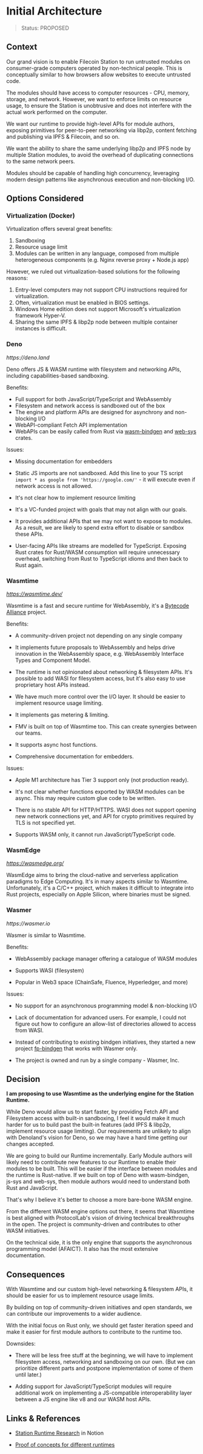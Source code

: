 # Initial Architecture

> Status: PROPOSED

<!--
PROPOSED, ACCEPTED, REJECTED, DEPRECATED, SUPERSEDED BY {link-to-ADR}
-->

## Context

<!--
What is the issue that we're seeing that motivates this decision or change?
-->

Our grand vision is to enable Filecoin Station to run untrusted modules on
consumer-grade computers operated by non-technical people. This is conceptually
similar to how browsers allow websites to execute untrusted code.

The modules should have access to computer resources - CPU, memory, storage, and
network. However, we want to enforce limits on resource usage, to ensure the
Station is unobtrusive and does not interfere with the actual work performed on
the computer.

We want our runtime to provide high-level APIs for module authors, exposing
primitives for peer-to-peer networking via libp2p, content fetching and
publishing via IPFS & Filecoin, and so on.

We want the ability to share the same underlying libp2p and IPFS node by
multiple Station modules, to avoid the overhead of duplicating connections to
the same network peers.

Modules should be capable of handling high concurrency, leveraging modern design
patterns like asynchronous execution and non-blocking I/O.

## Options Considered

<!--
What are the different options we considered? What are their pros & cons?
-->

### Virtualization (Docker)

Virtualization offers several great benefits:

1. Sandboxing
2. Resource usage limit
3. Modules can be written in any language, composed from multiple heterogeneous
   components (e.g. Nginx reverse proxy + Node.js app)

However, we ruled out virtualization-based solutions for the following reasons:

1. Entry-level computers may not support CPU instructions required for
   virtualization.
2. Often, virtualization must be enabled in BIOS settings.
3. Windows Home edition does not support Microsoft's virtualization framework
   Hyper-V.
4. Sharing the same IPFS & libp2p node between multiple container instances is
   difficult.

### Deno

_https://deno.land_

Deno offers JS & WASM runtime with filesystem and networking APIs, including
capabilities-based sandboxing.

Benefits:

- Full support for both JavaScript/TypeScript and WebAssembly
- Filesystem and network access is sandboxed out of the box
- The engine and platform APIs are designed for asynchrony and non-blocking I/O
- WebAPI-compliant Fetch API implementation
- WebAPIs can be easily called from Rust via
  [wasm-bindgen](https://crates.io/crates/wasm-bindgen) and
  [web-sys](https://crates.io/crates/web-sys) crates.

Issues:

- Missing documentation for embedders

- Static JS imports are not sandboxed. Add this line to your TS script
  `import * as google from 'https://google.com/'` - it will execute even if
  network access is not allowed.

- It's not clear how to implement resource limiting

- It's a VC-funded project with goals that may not align with our goals.

- It provides additional APIs that we may not want to expose to modules. As a
  result, we are likely to spend extra effort to disable or sandbox these APIs.

- User-facing APIs like streams are modelled for TypeScript. Exposing Rust
  crates for Rust/WASM consumption will require unnecessary overhead, switching
  from Rust to TypeScript idioms and then back to Rust again.

### Wasmtime

_https://wasmtime.dev/_

Wasmtime is a fast and secure runtime for WebAssembly, it's a
[Bytecode Alliance](https://bytecodealliance.org) project.

Benefits:

- A community-driven project not depending on any single company

- It implements future proposals to WebAssembly and helps drive innovation in
  the WebAssembly space, e.g. WebAssembly Interface Types and Component Model.

- The runtime is not opinionated about networking & filesystem APIs. It's
  possible to add WASI for filesystem access, but it's also easy to use
  proprietary host APIs instead.

- We have much more control over the I/O layer. It should be easier to implement
  resource usage limiting.

- It implements gas metering & limiting.

- FMV is built on top of Wasmtime too. This can create synergies between our
  teams.

- It supports async host functions.

- Comprehensive documentation for embedders.

Issues:

- Apple M1 architecture has Tier 3 support only (not production ready).

- It's not clear whether functions exported by WASM modules can be async. This
  may require custom glue code to be written.

- There is no stable API for HTTP/HTTPS. WASI does not support opening new
  network connections yet, and API for crypto primitives required by TLS is not
  specified yet.

- Supports WASM only, it cannot run JavaScript/TypeScript code.

### WasmEdge

_https://wasmedge.org/_

WasmEdge aims to bring the cloud-native and serverless application paradigms to
Edge Computing. It's in many aspects similar to Wasmtime. Unfortunately, it's a
C/C++ project, which makes it difficult to integrate into Rust projects,
especially on Apple Silicon, where binaries must be signed.

### Wasmer

_https://wasmer.io_

Wasmer is similar to Wasmtime.

Benefits:

- WebAssembly package manager offering a catalogue of WASM modules

- Supports WASI (filesystem)

- Popular in Web3 space (ChainSafe, Fluence, Hyperledger, and more)

Issues:

- No support for an asynchronous programming model & non-blocking I/O

- Lack of documentation for advanced users. For example, I could not figure out
  how to configure an allow-list of directories allowed to access from WASI.

- Instead of contributing to existing bindgen initiatives, they started a new
  project [fp-bindgen](https://github.com/fiberplane/fp-bindgen) that works with
  Wasmer only.

- The project is owned and run by a single company - Wasmer, Inc.

## Decision

<!--
What is the change that we're proposing and/or doing?
-->

**I am proposing to use Wasmtime as the underlying engine for the Station
Runtime.**

While Deno would allow us to start faster, by providing Fetch API and Filesystem
access with built-in sandboxing, I feel it would make it much harder for us to
build past the built-in features (add IPFS & libp2p, implement resource usage
limiting). Our requirements are unlikely to align with Denoland's vision for
Deno, so we may have a hard time getting our changes accepted.

We are going to build our Runtime incrementally. Early Module authors will
likely need to contribute new features to our Runtime to enable their modules to
be built. This will be easier if the interface between modules and the runtime
is Rust-native. If we built on top of Deno with wasm-bindgen, js-sys and
web-sys, then module authors would need to understand both Rust and JavaScript.

That's why I believe it's better to choose a more bare-bone WASM engine.

From the different WASM engine options out there, it seems that Wasmtime is best
aligned with ProtocolLab's vision of driving technical breakthroughs in the
open. The project is community-driven and contributes to other WASM initiatives.

On the technical side, it is the only engine that supports the asynchronous
programming model (AFAICT). It also has the most extensive documentation.

## Consequences

<!--
What becomes easier or more challenging to do because of this change?
-->

With Wasmtime and our custom high-level networking & filesystem APIs, it should
be easier for us to implement resource usage limits.

By building on top of community-driven initiatives and open standards, we can
contribute our improvements to a wider audience.

With the initial focus on Rust only, we should get faster iteration speed and
make it easier for first module authors to contribute to the runtime too.

Downsides:

- There will be less free stuff at the beginning, we will have to implement
  filesystem access, networking and sandboxing on our own. (But we can
  prioritize different parts and postpone implementation of some of them until
  later.)

- Adding support for JavaScript/TypeScript modules will require additional work
  on implementing a JS-compatible interoperability layer between a JS engine
  like v8 and our WASM host APIs.

## Links &amp; References

<!--
Link to other ADRs, GitHub issues, documentation, etc.
-->

- [Station Runtime Research](https://www.notion.so/pl-strflt/2023-01-Station-Runtime-Research-c45c61a9397241bba98f0d67bafe4e5d)
  in Notion

- [Proof of concepts for different runtimes](https://github.com/filecoin-station/runtime-poc)
